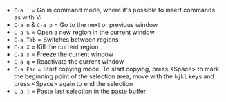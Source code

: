 * `C-a :` = Go in command mode, where it's possible to insert commands as with Vi
* `C-a n` & `C-a p` = Go to the next or previous window
* `C-a S` = Open a new region in the current window
* `C-a Tab` = Switches between regions
* `C-a X` = Kill the current region
* `C-a s` = Freeze the current window
* `C-a q` = Reactivate the current window
* `C-a Esc` = Start copying mode. To start copying, press <Space\> to mark the beginning point of the selection area, move with the `hjkl` keys and press <Space\> again to end the selection
* `C-a ]` = Paste last selection in the paste buffer
